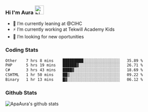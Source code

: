 ### Hi I'm Aura <img src="https://user-images.githubusercontent.com/1303154/88677602-1635ba80-d120-11ea-84d8-d263ba5fc3c0.gif" width="28px" alt="hi">

- 🔭 I’m currently leaning at @CIHC
- ⚡ I’m currently working at Tekwill Academy Kids
- 🤔 I’m looking for new oportunities


### Coding Stats

<!--START_SECTION:waka-->

```txt
Other    7 hrs 8 mins    █████████░░░░░░░░░░░░░░░░   35.89 %
PHP      5 hrs 19 mins   ██████▓░░░░░░░░░░░░░░░░░░   26.71 %
C#       3 hrs 43 mins   ████▓░░░░░░░░░░░░░░░░░░░░   18.69 %
CSHTML   1 hr 50 mins    ██▒░░░░░░░░░░░░░░░░░░░░░░   09.22 %
Binary   1 hr 13 mins    █▓░░░░░░░░░░░░░░░░░░░░░░░   06.12 %
```

<!--END_SECTION:waka-->

### Github Stats

![ApaAura's github stats](https://github-readme-stats.vercel.app/api?username=ApaAura&count_private=true&theme=tokyonight&hide=contribs,prs)
